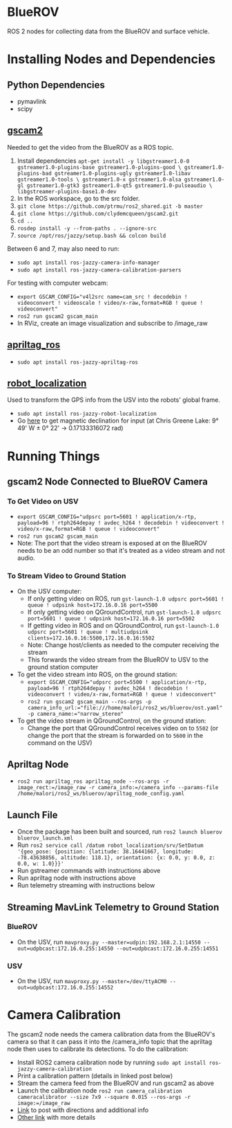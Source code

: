 # BlueROV
ROS 2 nodes for collecting data from the BlueROV and surface vehicle.

# Installing Nodes and Dependencies
## Python Dependencies
- pymavlink
- scipy

## [gscam2](https://github.com/clydemcqueen/gscam2)
Needed to get the video from the BlueROV as a ROS topic.

1. Install dependencies ```apt-get install -y libgstreamer1.0-0 gstreamer1.0-plugins-base gstreamer1.0-plugins-good \
 gstreamer1.0-plugins-bad gstreamer1.0-plugins-ugly gstreamer1.0-libav gstreamer1.0-tools \
 gstreamer1.0-x gstreamer1.0-alsa gstreamer1.0-gl gstreamer1.0-gtk3 gstreamer1.0-qt5 gstreamer1.0-pulseaudio \
 libgstreamer-plugins-base1.0-dev```
2. In the ROS workspace, go to the src folder.
3. ```git clone https://github.com/ptrmu/ros2_shared.git -b master```
4. ```git clone https://github.com/clydemcqueen/gscam2.git```
5. ```cd ..```
6. ```rosdep install -y --from-paths . --ignore-src```
7. ```source /opt/ros/jazzy/setup.bash && colcon build```

Between 6 and 7, may also need to run:
- ```sudo apt install ros-jazzy-camera-info-manager```
- ```sudo apt install ros-jazzy-camera-calibration-parsers```

For testing with computer webcam:
- ```export GSCAM_CONFIG="v4l2src name=cam_src ! decodebin ! videoconvert ! videoscale ! video/x-raw,format=RGB ! queue ! videoconvert"```
- ```ros2 run gscam2 gscam_main```
- In RViz, create an image visualization and subscribe to /image_raw

## [apriltag_ros](https://index.ros.org/p/apriltag_ros/#jazzy-overview)
- ```sudo apt install ros-jazzy-apriltag-ros```

## [robot_localization](http://docs.ros.org/en/jade/api/robot_localization/html/index.html)
Used to transform the GPS info from the USV into the robots' global frame.

- ```sudo apt install ros-jazzy-robot-localization```
- Go [here](http://www.ngdc.noaa.gov/geomag-web) to get magnetic declination for input (at Chris Greene Lake: 9° 49' W  ± 0° 22' -> 0.17133316072 rad)

# Running Things
## gscam2 Node Connected to BlueROV Camera
### To Get Video on USV
- ```export GSCAM_CONFIG="udpsrc port=5601 ! application/x-rtp, payload=96 ! rtph264depay ! avdec_h264 ! decodebin ! videoconvert ! video/x-raw,format=RGB ! queue ! videoconvert"```
- ```ros2 run gscam2 gscam_main```
- Note: The port that the video stream is exposed at on the BlueROV needs to be an odd number so that it's treated as a video stream and not audio.

### To Stream Video to Ground Station
- On the USV computer:
    - If only getting video on ROS, run ```gst-launch-1.0 udpsrc port=5601 ! queue ! udpsink host=172.16.0.16 port=5500```
    - If only getting video on QGroundControl, run ```gst-launch-1.0 udpsrc port=5601 ! queue ! udpsink host=172.16.0.16 port=5502```
    - If getting video in ROS and on QGroundControl, run ```gst-launch-1.0 udpsrc port=5601 ! queue ! multiudpsink clients=172.16.0.16:5500,172.16.0.16:5502```
    - Note: Change host/clients as needed to the computer receiving the stream
    - This forwards the video stream from the BlueROV to USV to the ground station computer
- To get the video stream into ROS, on the ground station:
    - ```export GSCAM_CONFIG="udpsrc port=5500 ! application/x-rtp, payload=96 ! rtph264depay ! avdec_h264 ! decodebin ! videoconvert ! video/x-raw,format=RGB ! queue ! videoconvert"```
    - ```ros2 run gscam2 gscam_main --ros-args -p camera_info_url:="file:///home/malori/ros2_ws/bluerov/ost.yaml" -p camera_name:="narrow_stereo"```
- To get the video stream in QGroundControl, on the ground station:
    - Change the port that QGroundControl receives video on to ```5502``` (or change the port that the stream is forwarded on to ```5600``` in the command on the USV)


## Apriltag Node
- ```ros2 run apriltag_ros apriltag_node --ros-args -r image_rect:=/image_raw -r camera_info:=/camera_info --params-file /home/malori/ros2_ws/bluerov/apriltag_node_config.yaml```

## Launch File
- Once the package has been built and sourced, run ```ros2 launch bluerov bluerov_launch.xml```
- Run ```ros2 service call /datum robot_localization/srv/SetDatum '{geo_pose: {position: {latitude: 38.16441667, longitude: -78.43638856, altitude: 118.1}, orientation: {x: 0.0, y: 0.0, z: 0.0, w: 1.0}}}'```
- Run gstreamer commands with instructions above
- Run apriltag node with instructions above
- Run telemetry streaming with instructions below

## Streaming MavLink Telemetry to Ground Station
### BlueROV
- On the USV, run ```mavproxy.py --master=udpin:192.168.2.1:14550 --out=udpbcast:172.16.0.255:14550 --out=udpbcast:172.16.0.255:14551```

### USV
- On the USV, run ```mavproxy.py --master=/dev/ttyACM0 --out=udpbcast:172.16.0.255:14552```


# Camera Calibration
The gscam2 node needs the camera calibration data from the BlueROV's camera so that it can pass it into the /camera_info topic that the apriltag node then uses to calibrate its detections.  To do the calibration:
- Install ROS2 camera calibration node by running ```sudo apt install ros-jazzy-camera-calibration```
- Print a calibration pattern (details in linked post below)
- Stream the camera feed from the BlueROV and run gscam2 as above
- Launch the calibration node ```ros2 run camera_calibration cameracalibrator --size 7x9 --square 0.015 --ros-args -r image:=/image_raw```
- [Link](https://medium.com/starschema-blog/offline-camera-calibration-in-ros-2-45e81df12555) to post with directions and additional info
- [Other link](https://docs.nav2.org/tutorials/docs/camera_calibration.html) with more details